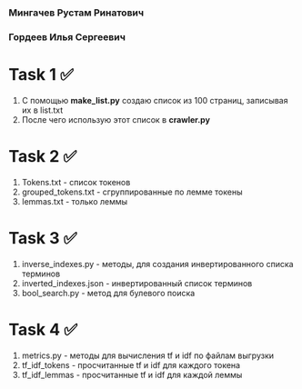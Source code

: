### Мингачев Рустам Ринатович 
### Гордеев Илья Сергеевич

# Task 1  ✅
1. С помощью **make_list.py** создаю список из 100 страниц, записывая их в list.txt
2. После чего использую этот список в **crawler.py**

# Task 2 ✅
1. Tokens.txt - список токенов
2. grouped_tokens.txt - сгруппированные по лемме токены
3. lemmas.txt - только леммы

# Task 3 ✅
1. inverse_indexes.py - методы, для создания инвертированного списка терминов
2. inverted_indexes.json - инвертированный список терминов
3. bool_search.py - метод для булевого поиска

# Task 4 ✅
1. metrics.py - методы для вычисления tf и idf по файлам выгрузки
2. tf_idf_tokens - просчитанные tf и idf для каждого токена
3. tf_idf_lemmas - просчитанные tf и idf для каждой леммы

